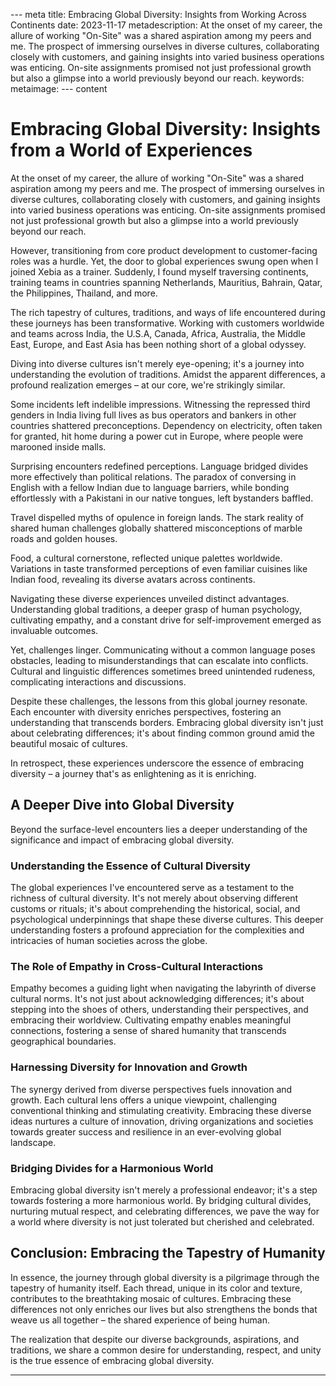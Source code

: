 --- meta 
title: Embracing Global Diversity: Insights from Working Across Continents
date: 2023-11-17
metadescription: At the onset of my career, the allure of working "On-Site" was a shared aspiration among my peers and me. The prospect of immersing ourselves in diverse cultures, collaborating closely with customers, and gaining insights into varied business operations was enticing. On-site assignments promised not just professional growth but also a glimpse into a world previously beyond our reach.
keywords: 
metaimage: 
--- content 

# Embracing Global Diversity: Insights from a World of Experiences

At the onset of my career, the allure of working "On-Site" was a shared aspiration among my peers and me. The prospect of immersing ourselves in diverse cultures, collaborating closely with customers, and gaining insights into varied business operations was enticing. On-site assignments promised not just professional growth but also a glimpse into a world previously beyond our reach.

However, transitioning from core product development to customer-facing roles was a hurdle. Yet, the door to global experiences swung open when I joined Xebia as a trainer. Suddenly, I found myself traversing continents, training teams in countries spanning Netherlands, Mauritius, Bahrain, Qatar, the Philippines, Thailand, and more.

The rich tapestry of cultures, traditions, and ways of life encountered during these journeys has been transformative. Working with customers worldwide and teams across India, the U.S.A, Canada, Africa, Australia, the Middle East, Europe, and East Asia has been nothing short of a global odyssey.

Diving into diverse cultures isn't merely eye-opening; it's a journey into understanding the evolution of traditions. Amidst the apparent differences, a profound realization emerges – at our core, we're strikingly similar.

Some incidents left indelible impressions. Witnessing the repressed third genders in India living full lives as bus operators and bankers in other countries shattered preconceptions. Dependency on electricity, often taken for granted, hit home during a power cut in Europe, where people were marooned inside malls.

Surprising encounters redefined perceptions. Language bridged divides more effectively than political relations. The paradox of conversing in English with a fellow Indian due to language barriers, while bonding effortlessly with a Pakistani in our native tongues, left bystanders baffled.

Travel dispelled myths of opulence in foreign lands. The stark reality of shared human challenges globally shattered misconceptions of marble roads and golden houses.

Food, a cultural cornerstone, reflected unique palettes worldwide. Variations in taste transformed perceptions of even familiar cuisines like Indian food, revealing its diverse avatars across continents.

Navigating these diverse experiences unveiled distinct advantages. Understanding global traditions, a deeper grasp of human psychology, cultivating empathy, and a constant drive for self-improvement emerged as invaluable outcomes.

Yet, challenges linger. Communicating without a common language poses obstacles, leading to misunderstandings that can escalate into conflicts. Cultural and linguistic differences sometimes breed unintended rudeness, complicating interactions and discussions.

Despite these challenges, the lessons from this global journey resonate. Each encounter with diversity enriches perspectives, fostering an understanding that transcends borders. Embracing global diversity isn't just about celebrating differences; it's about finding common ground amid the beautiful mosaic of cultures.

In retrospect, these experiences underscore the essence of embracing diversity – a journey that's as enlightening as it is enriching.

## A Deeper Dive into Global Diversity

Beyond the surface-level encounters lies a deeper understanding of the significance and impact of embracing global diversity.

### Understanding the Essence of Cultural Diversity

The global experiences I've encountered serve as a testament to the richness of cultural diversity. It's not merely about observing different customs or rituals; it's about comprehending the historical, social, and psychological underpinnings that shape these diverse cultures. This deeper understanding fosters a profound appreciation for the complexities and intricacies of human societies across the globe.

### The Role of Empathy in Cross-Cultural Interactions

Empathy becomes a guiding light when navigating the labyrinth of diverse cultural norms. It's not just about acknowledging differences; it's about stepping into the shoes of others, understanding their perspectives, and embracing their worldview. Cultivating empathy enables meaningful connections, fostering a sense of shared humanity that transcends geographical boundaries.

### Harnessing Diversity for Innovation and Growth

The synergy derived from diverse perspectives fuels innovation and growth. Each cultural lens offers a unique viewpoint, challenging conventional thinking and stimulating creativity. Embracing these diverse ideas nurtures a culture of innovation, driving organizations and societies towards greater success and resilience in an ever-evolving global landscape.

### Bridging Divides for a Harmonious World

Embracing global diversity isn't merely a professional endeavor; it's a step towards fostering a more harmonious world. By bridging cultural divides, nurturing mutual respect, and celebrating differences, we pave the way for a world where diversity is not just tolerated but cherished and celebrated.

## Conclusion: Embracing the Tapestry of Humanity

In essence, the journey through global diversity is a pilgrimage through the tapestry of humanity itself. Each thread, unique in its color and texture, contributes to the breathtaking mosaic of cultures. Embracing these differences not only enriches our lives but also strengthens the bonds that weave us all together – the shared experience of being human.

The realization that despite our diverse backgrounds, aspirations, and traditions, we share a common desire for understanding, respect, and unity is the true essence of embracing global diversity.

---
